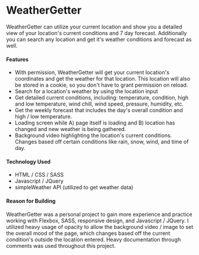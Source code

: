 # WeatherGetter

WeatherGetter can utilize your current location and show you a detailed view of your location's current conditions and 7 day forecast.
Additionally you can search any location and get it's weather conditions and forecast as well.

#### Features
- With permission, WeatherGetter will get your current location's coordinates and get the weather for that location. This location will also be stored in a cookie, so you don't have to grant permission on reload.
- Search for a location's weather by using the location input
- Get detailed current conditions, including: temperature, condition, high and low temperature, wind chill, wind speed, pressure, humidity, etc.
- Get the weekly forecast that includes the day's overall condition and high / low temperature.
- Loading screen while A) page itself is loading and B) location has changed and new weather is being gathered.
- Background video highlighting the location's current conditions. Changes based off certain conditions like rain, snow, wind, and time of day.

#### Technology Used
- HTML / CSS / SASS
- Javascript / JQuery
- simpleWeather API (utilized to get weather data)

#### Reason for Building
WeatherGetter was a personal project to gain more experience and practice working with Flexbox, SASS, responsive design, and Javascript / JQuery.
I utilized heavy usage of opacity to allow the background video / image to set the overall mood of the page, which changes based off the current condition's outside the location entered.
Heavy documentation through comments was used throughout this project.
